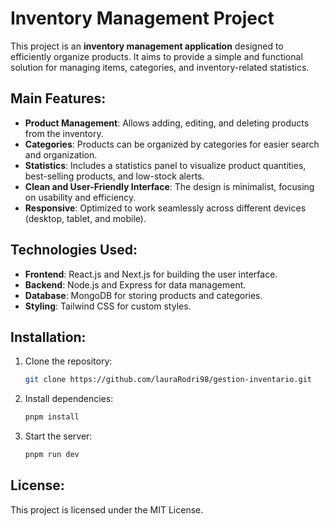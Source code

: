 # Inventory Management Project

This project is an **inventory management application** designed to efficiently organize products. It aims to provide a simple and functional solution for managing items, categories, and inventory-related statistics.

## Main Features:
- **Product Management**: Allows adding, editing, and deleting products from the inventory.
- **Categories**: Products can be organized by categories for easier search and organization.
- **Statistics**: Includes a statistics panel to visualize product quantities, best-selling products, and low-stock alerts.
- **Clean and User-Friendly Interface**: The design is minimalist, focusing on usability and efficiency.
- **Responsive**: Optimized to work seamlessly across different devices (desktop, tablet, and mobile).

## Technologies Used:
- **Frontend**: React.js and Next.js for building the user interface.
- **Backend**: Node.js and Express for data management.
- **Database**: MongoDB for storing products and categories.
- **Styling**: Tailwind CSS for custom styles.

## Installation:
1. Clone the repository:
   ```bash
   git clone https://github.com/lauraRodri98/gestion-inventario.git
   
2. Install dependencies:
   ```bash
   pnpm install

3. Start the server:
   ```bash
   pnpm run dev


##  License:
This project is licensed under the MIT License.
